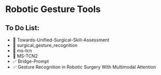 #  Robotic Gesture Tools

## To Do List:
- :black_square_button: Towards-Unified-Surgical-Skill-Assessment
- :black_square_button: surgical_gesture_recognition
- :black_square_button: ms-tcn
- :black_square_button: MS-TCN2
- :white_check_mark: Bridge-Prompt
- :white_check_mark: Gesture Recognition in Robotic Surgery With Multimodal Attention